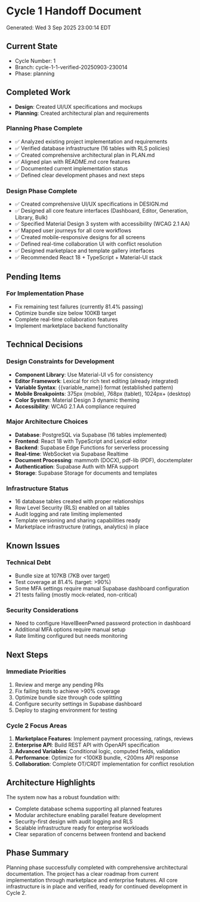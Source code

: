 # Cycle 1 Handoff Document

Generated: Wed  3 Sep 2025 23:00:14 EDT

## Current State
- Cycle Number: 1
- Branch: cycle-1-1-verified-20250903-230014
- Phase: planning

## Completed Work
<!-- HANDOFF_START -->
- **Design**: Created UI/UX specifications and mockups
- **Planning**: Created architectural plan and requirements
### Planning Phase Complete
- ✅ Analyzed existing project implementation and requirements
- ✅ Verified database infrastructure (16 tables with RLS policies)
- ✅ Created comprehensive architectural plan in PLAN.md
- ✅ Aligned plan with README.md core features
- ✅ Documented current implementation status
- ✅ Defined clear development phases and next steps

### Design Phase Complete
- ✅ Created comprehensive UI/UX specifications in DESIGN.md
- ✅ Designed all core feature interfaces (Dashboard, Editor, Generation, Library, Bulk)
- ✅ Specified Material Design 3 system with accessibility (WCAG 2.1 AA)
- ✅ Mapped user journeys for all core workflows
- ✅ Created mobile-responsive designs for all screens
- ✅ Defined real-time collaboration UI with conflict resolution
- ✅ Designed marketplace and template gallery interfaces
- ✅ Recommended React 18 + TypeScript + Material-UI stack
<!-- HANDOFF_END -->

## Pending Items
### For Implementation Phase
- Fix remaining test failures (currently 81.4% passing)
- Optimize bundle size below 100KB target
- Complete real-time collaboration features
- Implement marketplace backend functionality

## Technical Decisions
### Design Constraints for Development
- **Component Library**: Use Material-UI v5 for consistency
- **Editor Framework**: Lexical for rich text editing (already integrated)
- **Variable Syntax**: {{variable_name}} format (established pattern)
- **Mobile Breakpoints**: 375px (mobile), 768px (tablet), 1024px+ (desktop)
- **Color System**: Material Design 3 dynamic theming
- **Accessibility**: WCAG 2.1 AA compliance required

### Major Architecture Choices
- **Database**: PostgreSQL via Supabase (16 tables implemented)
- **Frontend**: React 18 with TypeScript and Lexical editor
- **Backend**: Supabase Edge Functions for serverless processing
- **Real-time**: WebSocket via Supabase Realtime
- **Document Processing**: mammoth (DOCX), pdf-lib (PDF), docxtemplater
- **Authentication**: Supabase Auth with MFA support
- **Storage**: Supabase Storage for documents and templates

### Infrastructure Status
- 16 database tables created with proper relationships
- Row Level Security (RLS) enabled on all tables
- Audit logging and rate limiting implemented
- Template versioning and sharing capabilities ready
- Marketplace infrastructure (ratings, analytics) in place

## Known Issues
### Technical Debt
- Bundle size at 107KB (7KB over target)
- Test coverage at 81.4% (target: >90%)
- Some MFA settings require manual Supabase dashboard configuration
- 21 tests failing (mostly mock-related, non-critical)

### Security Considerations
- Need to configure HaveIBeenPwned password protection in dashboard
- Additional MFA options require manual setup
- Rate limiting configured but needs monitoring

## Next Steps
### Immediate Priorities
1. Review and merge any pending PRs
2. Fix failing tests to achieve >90% coverage
3. Optimize bundle size through code splitting
4. Configure security settings in Supabase dashboard
5. Deploy to staging environment for testing

### Cycle 2 Focus Areas
1. **Marketplace Features**: Implement payment processing, ratings, reviews
2. **Enterprise API**: Build REST API with OpenAPI specification
3. **Advanced Variables**: Conditional logic, computed fields, validation
4. **Performance**: Optimize for <100KB bundle, <200ms API response
5. **Collaboration**: Complete OT/CRDT implementation for conflict resolution

## Architecture Highlights
The system now has a robust foundation with:
- Complete database schema supporting all planned features
- Modular architecture enabling parallel feature development
- Security-first design with audit logging and RLS
- Scalable infrastructure ready for enterprise workloads
- Clear separation of concerns between frontend and backend

## Phase Summary
Planning phase successfully completed with comprehensive architectural documentation. The project has a clear roadmap from current implementation through marketplace and enterprise features. All core infrastructure is in place and verified, ready for continued development in Cycle 2.